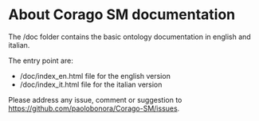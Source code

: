 About Corago SM documentation
===================
The /doc folder contains the basic ontology documentation in english and italian.

The entry point are:
- /doc/index_en.html file for the english version
- /doc/index_it.html file for the italian version

Please address any issue, comment or suggestion to https://github.com/paolobonora/Corago-SM/issues.

